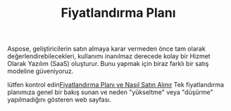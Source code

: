 ﻿---
title: Fiyatlandırma Planı
second_title: Aspose.Cells Cloud Documen
type: docs
url: /tr/pricing-plan/
description: Aspose.Cells Bulut, oluşturma, dönüştürme, birleştirme, bölme, koruma, iç nesne işlemleri vb. için Excel'i destekler
weight: 70
---
Aspose, geliştiricilerin satın almaya karar vermeden önce tam olarak değerlendirebilecekleri, kullanımı inanılmaz derecede kolay bir Hizmet Olarak Yazılım (SaaS) oluşturur. Bunu yapmak için biraz farklı bir satış modeline güveniyoruz.

 lütfen kontrol edin[Fiyatlandırma Planı ve Nasıl Satın Alınır](https://purchase.aspose.cloud/buy) Tek fiyatlandırma planımıza genel bir bakış sunan ve neden "yükseltme" veya "düşürme" yapılmadığını gösteren web sayfası.


